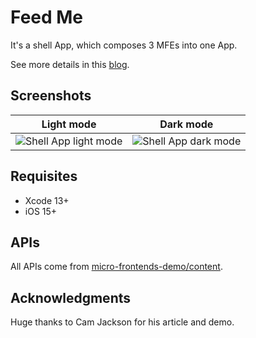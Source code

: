 Feed Me
=======

It's a shell App, which composes 3 MFEs into one App.

See more details in this [blog](https://zddhub.com/article/2022/05/25/micro-frontends-for-mobile.html).

## Screenshots

|Light mode| Dark mode|
|:-:|:-:|
![Shell App light mode][shell-app-light]|![Shell App dark mode][shell-app-dark]

## Requisites

- Xcode 13+
- iOS 15+

## APIs

All APIs come from [micro-frontends-demo/content](https://github.com/micro-frontends-demo/content).

## Acknowledgments

Huge thanks to Cam Jackson for his article and demo.


[shell-app-dark]: https://zddhub.com/assets/images/2022-05-25/shell-app-dark.gif
[shell-app-light]: https://zddhub.com/assets/images/2022-05-25/shell-app-light.gif
